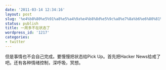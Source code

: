 ```yaml
---
date: '2011-03-14 12:34:16'
layout: post
slug: '%e4%b8%80%e5%91%a8%e5%a4%9a%e4%b8%8d%e5%9c%a8%e7%8a%b6%e6%80%81%e4%ba%86'
status: publish
title: 一周多不在状态了
wordpress_id: '1217'
categories:
- twitter
---
```


但是事情也不会自己完成。要慢慢把状态给Pick Up。首先把Hacker News给戒了吧。还有各种情绪控制，深呼吸，冥想。
